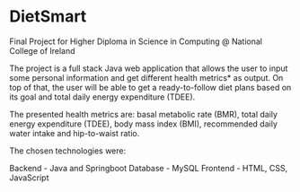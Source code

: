 # DietSmart
Final Project for Higher Diploma in Science in Computing @ National College of Ireland

The project is a full stack Java web application that allows the user to input some personal information and get different health metrics* as output. On top of that, the user will be able to get a ready-to-follow diet plans based on its goal and total daily energy expenditure (TDEE).

The presented health metrics are: basal metabolic rate (BMR), total daily energy expenditure (TDEE), body mass index (BMI), recommended daily water intake and hip-to-waist ratio.

The chosen technologies were:

Backend - Java and Springboot
Database - MySQL
Frontend - HTML, CSS, JavaScript
